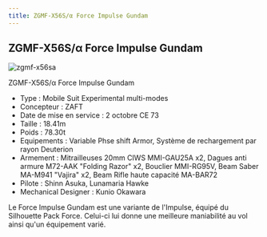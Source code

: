 ```yaml
---
title: ZGMF-X56S/α Force Impulse Gundam
---
```


ZGMF-X56S/α Force Impulse Gundam
--------------------------------


![zgmf-x56sa](/images/stories/saga/gundamseeddestiny/mechas/zaft/zgmf-x56sa.png)


ZGMF-X56S/α Force Impulse Gundam   
  
- Type : Mobile Suit Experimental multi-modes  
- Concepteur : ZAFT  
- Date de mise en service : 2 octobre CE 73  
- Taille : 18.41m  
- Poids : 78.30t  
- Equipements : Variable Phse shift Armor, Système de rechargement par rayon Deuterion  
- Armement : Mitrailleuses 20mm CIWS MMI-GAU25A x2, Dagues anti armure M72-AAK "Folding Razor" x2, Bouclier MMI-RG95V, Beam Saber MA-M941 "Vajira" x2, Beam Rifle haute capacité MA-BAR72  
- Pilote : Shinn Asuka, Lunamaria Hawke  
- Mechanical Designer : Kunio Okawara  
  
Le Force Impulse Gundam est une variante de l'Impulse, équipé du Silhouette Pack Force. Celui-ci lui donne une meilleure maniabilité au vol ainsi qu'un équipement varié.

